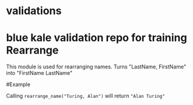 # validations
blue kale validation repo for training
Rearrange
=========

This module is used for rearranging names.
Turns "LastName, FirstName" into "FirstName LastName"

#Example

Calling `rearrange_name("Turing, Alan")` will return `"Alan Turing"`
